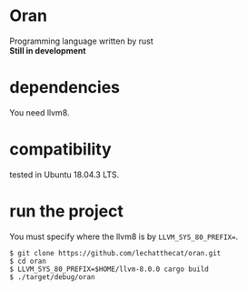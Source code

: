 # Oran
Programming language written by rust  
**Still in development**

# dependencies
You need llvm8.

# compatibility
tested in Ubuntu 18.04.3 LTS.

# run the project
You must specify where the llvm8 is by `LLVM_SYS_80_PREFIX=`.
```
$ git clone https://github.com/lechatthecat/oran.git
$ cd oran
$ LLVM_SYS_80_PREFIX=$HOME/llvm-8.0.0 cargo build
$ ./target/debug/oran
```
